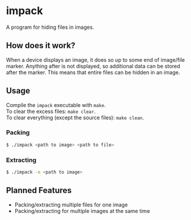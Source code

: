 # impack
A program for hiding files in images.  

## How does it work?
When a device displays an image, it does so up to some end of image/file marker. Anything after is not displayed, so additional data can be stored after the marker. This means that entire files can be hidden in an image.

## Usage
Compile the `impack` executable with `make`.  
To clear the excess files: `make clear`.  
To clear everything (except the source files): `make clean`.
### Packing
```bash
$ ./impack <path to image> <path to file>
```
### Extracting
```bash
$ ./impack -e <path to image>
```

## Planned Features
- Packing/extracting multiple files for one image
- Packing/extracting for multiple images at the same time
